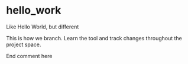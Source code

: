 # hello_work
Like Hello World, but different

This is how we branch. Learn the tool and track changes throughout the project space.

End comment here
